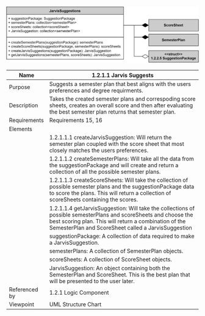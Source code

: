 ![Jarvis Suggests Structure Chart](TeamTwoFiles/JarvisSuggestClass.svg)

| Name | 1.2.1.1 Jarvis Suggests |
| ----------- | ----------- |
| Purpose | Suggests a semester plan that best aligns with the users preferences and degree requirments. |
| Description | Takes the created semester plans and correspoding score sheets, creates an overall score and then after evaluating the best semester plan returns that semester plan.  |
| Requirements | Requirements 15, 16 |
| Elements 
|  |1.2.1.1.1 createJarvisSuggestion: Will return the semester plan coupled with the score sheet that most closely matches the users preferences. |
|  | 1.2.1.1.2 createSemesterPlans: Will take all the data from the suggestionPackage and will create and return a collection of all the possible semester plans.|
|  | 1.2.1.1.3 createScoreSheets: Will take the collection of possible semester plans and the suggestionPackage data to score the plans. This will return a collection of scoreSheets containing the scores. |
|  | 1.2.1.1.4 getJarvisSuggestion: Will take the collections of possible semesterPlans and scoreSheets and choose the best scoring plan. This will return a combination of the SemesterPlan and ScoreSheet called a JarvisSuggestion|
|  | suggestionPackage: A collection of data required to make a JarvisSuggestion.|
|  | semesterPlans: A collection of SemesterPlan objects.|
|  | scoreSheets: A collection of ScoreSheet objects.|
|  | JarvisSuggestion: An object containing both the SemesterPlan and ScoreSheet. This is the best plan that will be presented to the user later.|
| Referenced by | 1.2.1 Logic Component  |
| Viewpoint | UML Structure Chart
